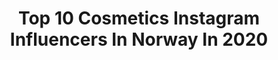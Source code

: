 ---
title: Top 10 Cosmetics Instagram Influencers In Norway In 2020
description: >-
  Find top cosmetics Instagram influencers in Norway in 2020. Most popular hashtags: #boligdr #interior #interior123 #interi.
platform: Instagram
profiles:
  - username: "the_optimisticgirl"
    fullname: >-
      Amara Jakobsen.
    location: "Norway"
    followers: 16636
    engagement: 321
    commentsToLikes: 0.124847
    avatar: "https://scontent-atl3-1.cdninstagram.com/v/t51.2885-19/s320x320/81237430_2865244053537268_3914722283528126464_n.jpg?_nc_ht=scontent-atl3-1.cdninstagram.com&_nc_ohc=5pSVoKQYg2gAX83HIiv&oh=4c3dd4f2f70ac9526ec34290f14fcc18&oe=5EBB8290"
    verified: false
    hashtags: "#melaninbeauty, #mybeigelife, #bloggerin, #pregnancydiary"
  - username: "edituotoja"
    fullname: >-
      🌸Edith
    location: "Norway"
    followers: 13690
    engagement: 429
    commentsToLikes: 0.159360
    avatar: "https://scontent-ams4-1.cdninstagram.com/vp/839fff59c8320768dbe61e120fe9ee88/5E3A0BC7/t51.2885-19/s320x320/61035348_313052832963454_7134116433012719616_n.jpg?_nc_ht=scontent-ams4-1.cdninstagram.com"
    verified: false
    hashtags: "#toddler, #familieliv, #newmom, #postpartum"
  - username: "carisma_interior"
    fullname: >-
      Kjersti Aronsen
    location: "Norway"
    followers: 64969
    engagement: 178
    commentsToLikes: 0.156721
    avatar: "https://scontent-amt2-1.cdninstagram.com/v/t51.2885-19/s320x320/18012090_214307782401877_5675027699379208192_n.jpg?_nc_ht=scontent-amt2-1.cdninstagram.com&_nc_ohc=E9w8Cp3kyr0AX-IpXxs&oh=1ca473f8561b59903540e92533a13ba4&oe=5EB5A78F"
    verified: false
    hashtags: "#eveningbliss, #sackit, #bonytt, #moveit"
  - username: "anettevs"
    fullname: >-
      Anette Veronica 🇳🇴
    location: "Norway"
    followers: 11923
    engagement: 312
    commentsToLikes: 0.387941
    avatar: "https://scontent-ams4-1.cdninstagram.com/v/t51.2885-19/s320x320/71506635_350244969087857_4322721391846621184_n.jpg?_nc_ht=scontent-ams4-1.cdninstagram.com&_nc_ohc=-K0Vx3iSfqUAX-HiltQ&oh=5c3eaef1f8519289cc8e51aea9f71d5e&oe=5EAB5638"
    verified: false
    hashtags: "#decor, #hyggehome, #classyinteriors, #stuebord"
  - username: "real_elena864"
    fullname: >-
      real_elena864
    location: "Norway"
    followers: 209831
    engagement: 463
    commentsToLikes: 0.015832
    avatar: "https://scontent-amt2-1.cdninstagram.com/v/t51.2885-19/s320x320/80343402_793985557734136_8008510674273566720_n.jpg?_nc_ht=scontent-amt2-1.cdninstagram.com&_nc_ohc=sleLPoARnlQAX_h_jNI&oh=eae9e7c1429680a50bcc753c400e4b4c&oe=5EB9812C"
    verified: false
    hashtags: "#charlottetilbury, #charlottedarling, #westworld, #bali"
  - username: "iseecaroline"
    fullname: >-
      Caroline
    location: "Norway"
    followers: 81247
    engagement: 785
    commentsToLikes: 0.009891
    avatar: "https://scontent-lht6-1.cdninstagram.com/v/t51.2885-19/s320x320/92316988_640226953439899_3966270833202036736_n.jpg?_nc_ht=scontent-lht6-1.cdninstagram.com&_nc_ohc=RiZUoaGmOJMAX8Qp2Jb&oh=a315721fbe5984f99997c501ed74ee23&oe=5EB9012C"
    verified: false
    hashtags: "#creativemua, #theartistedit, #wakeupandmakeup, #discoverunder70k"
  - username: "angelaceline"
    fullname: >-
      Angela Celine
    location: "Norway"
    followers: 21496
    engagement: 225
    commentsToLikes: 0.294937
    avatar: "https://scontent-lht6-1.cdninstagram.com/v/t51.2885-19/s320x320/77177143_538789360299064_1526610275271180288_n.jpg?_nc_ht=scontent-lht6-1.cdninstagram.com&_nc_ohc=SCo1QVzZEscAX_22uPL&oh=ee055e130de64c8a2291105a75ed7eec&oe=5EBBFA0B"
    verified: false
    hashtags: "#quarantine, #crystalhazejewelry, #creativity, #theritualofjing"
  - username: "erlendelias"
    fullname: >-
      Erlend Elias Bragstad
    location: "Norway"
    followers: 59651
    engagement: 368
    commentsToLikes: 0.026642
    avatar: "https://scontent-lhr8-1.cdninstagram.com/v/t51.2885-19/s320x320/33939025_627602647598595_6875975103088164864_n.jpg?_nc_ht=scontent-lhr8-1.cdninstagram.com&_nc_ohc=MmyosJR1DeQAX8bP1Hf&oh=ed642bd477a666b38451761f8f42e183&oe=5EBB1DA4"
    verified: true
    hashtags: "#sminkekrigen, #friends, #sminkekrigen, #kristiansand"
---